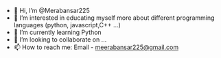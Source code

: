 - 👋 Hi, I’m @Merabansar225
- 👀 I’m interested in educating myself more about different programming languages (python, javascript,C++ ...)
- 🌱 I’m currently learning Python
- 💞️ I’m looking to collaborate on ...
- 📫 How to reach me: Email - meerabansar225@gmail.com

<!---
Merabansar225/Merabansar225 is a ✨ special ✨ repository because its `README.md` (this file) appears on your GitHub profile.
You can click the Preview link to take a look at your changes.
--->
